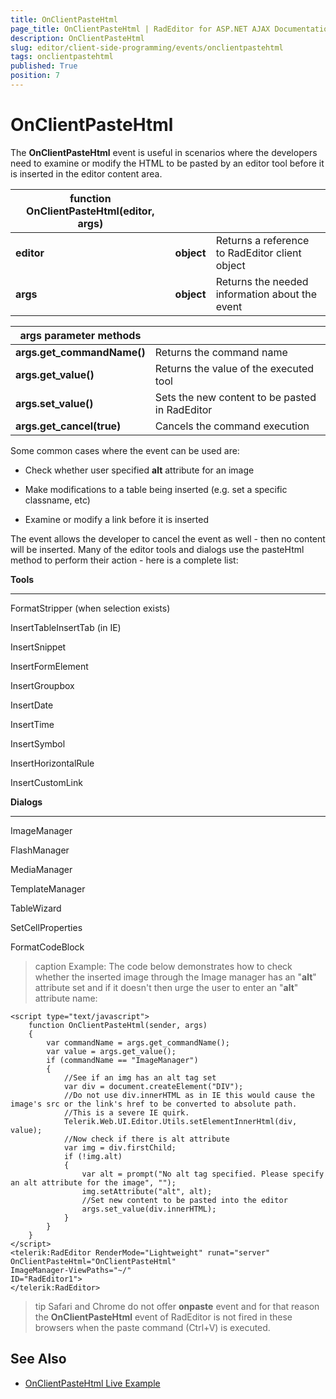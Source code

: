 ```yaml
---
title: OnClientPasteHtml
page_title: OnClientPasteHtml | RadEditor for ASP.NET AJAX Documentation
description: OnClientPasteHtml
slug: editor/client-side-programming/events/onclientpastehtml
tags: onclientpastehtml
published: True
position: 7
---
```


# OnClientPasteHtml

The **OnClientPasteHtml** event is useful in scenarios where the developers need to examine or modify the HTML to be pasted by an editor tool before it is inserted in the editor content area.


|  **function OnClientPasteHtml(editor, args)**  |  |  |
| ------ | ------ | ------ |
| **editor** | **object** |Returns a reference to RadEditor client object|
| **args** | **object** |Returns the needed information about the event|


|  **args parameter methods**  |  |
| ------ | ------ |
| **args.get_commandName()** |Returns the command name|
| **args.get_value()** |Returns the value of the executed tool|
| **args.set_value()** |Sets the new content to be pasted in RadEditor|
| **args.get_cancel(true)** |Cancels the command execution|

Some common cases where the event can be used are:

* Check whether user specified **alt** attribute for an image

* Make modifications to a table being inserted (e.g. set a specific classname, etc)

* Examine or modify a link before it is inserted

The event allows the developer to cancel the event as well - then no content will be inserted. Many of the editor tools and dialogs use the pasteHtml method to perform their action - here is a complete list:

**Tools**

-------

FormatStripper (when selection exists)

InsertTableInsertTab (in IE)

InsertSnippet

InsertFormElement

InsertGroupbox

InsertDate

InsertTime

InsertSymbol

InsertHorizontalRule

InsertCustomLink

**Dialogs**

-------

ImageManager

FlashManager

MediaManager

TemplateManager

TableWizard

SetCellProperties

FormatCodeBlock

>caption Example: The code below demonstrates how to check whether the inserted image through the Image manager has an "**alt**" attribute set and if it doesn't then urge the user to enter an "**alt**" attribute name:

````ASP.NET
<script type="text/javascript">
	function OnClientPasteHtml(sender, args)
	{
		var commandName = args.get_commandName();
		var value = args.get_value();
		if (commandName == "ImageManager")
		{
			//See if an img has an alt tag set
			var div = document.createElement("DIV");
			//Do not use div.innerHTML as in IE this would cause the image's src or the link's href to be converted to absolute path.
			//This is a severe IE quirk.
			Telerik.Web.UI.Editor.Utils.setElementInnerHtml(div, value);
			//Now check if there is alt attribute
			var img = div.firstChild;
			if (!img.alt)
			{
				var alt = prompt("No alt tag specified. Please specify an alt attribute for the image", "");
				img.setAttribute("alt", alt);
				//Set new content to be pasted into the editor
				args.set_value(div.innerHTML);
			}
		}
	}
</script>
<telerik:RadEditor RenderMode="Lightweight" runat="server"
OnClientPasteHtml="OnClientPasteHtml"
ImageManager-ViewPaths="~/"
ID="RadEditor1">
</telerik:RadEditor> 
````

>tip Safari and Chrome do not offer **onpaste** event and for that reason the **OnClientPasteHtml** event of RadEditor is not fired in these browsers when the paste command (Ctrl+V) is executed.


## See Also

 * [OnClientPasteHtml Live Example](http://demos.telerik.com/aspnet/prometheus/Editor/Examples/OnClientPasteHtml/DefaultCS.aspx)
